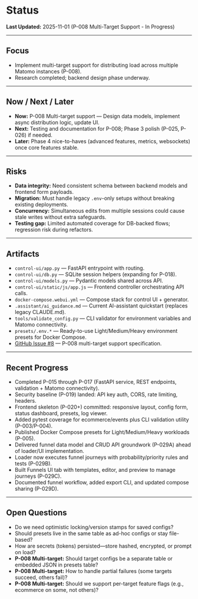 # Status

**Last Updated:** 2025-11-01 (P-008 Multi-Target Support - In Progress)

---

## Focus
- Implement multi-target support for distributing load across multiple Matomo instances (P-008).
- Research completed; backend design phase underway.

---

## Now / Next / Later
- **Now:** P-008 Multi-target support — Design data models, implement async distribution logic, update UI.
- **Next:** Testing and documentation for P-008; Phase 3 polish (P-025, P-026) if needed.
- **Later:** Phase 4 nice-to-haves (advanced features, metrics, websockets) once core features stable.

---

## Risks
- **Data integrity:** Need consistent schema between backend models and frontend form payloads.
- **Migration:** Must handle legacy `.env`-only setups without breaking existing deployments.
- **Concurrency:** Simultaneous edits from multiple sessions could cause stale writes without extra safeguards.
- **Testing gap:** Limited automated coverage for DB-backed flows; regression risk during refactors.

---

## Artifacts
- `control-ui/app.py` — FastAPI entrypoint with routing.
- `control-ui/db.py` — SQLite session helpers (expanding for P-018).
- `control-ui/models.py` — Pydantic models shared across API.
- `control-ui/static/js/app.js` — Frontend controller orchestrating API calls.
- `docker-compose.webui.yml` — Compose stack for control UI + generator.
- `.assistant/ai_guidance.md` — Current AI-assistant quickstart (replaces legacy CLAUDE.md).
- `tools/validate_config.py` — CLI validator for environment variables and Matomo connectivity.
- `presets/.env.*` — Ready-to-use Light/Medium/Heavy environment presets for Docker Compose.
- [GitHub Issue #8](https://github.com/Puttrix/Trafficinator/issues/8) — P-008 multi-target support specification.

---

## Recent Progress
- Completed P-015 through P-017 (FastAPI service, REST endpoints, validation + Matomo connectivity).
- Security baseline (P-019) landed: API key auth, CORS, rate limiting, headers.
- Frontend skeleton (P-020+) committed: responsive layout, config form, status dashboard, presets, log viewer.
- Added pytest coverage for ecommerce/events plus CLI validation utility (P-003/P-004).
- Published Docker Compose presets for Light/Medium/Heavy workloads (P-005).
- Delivered funnel data model and CRUD API groundwork (P-029A) ahead of loader/UI implementation.
- Loader now executes funnel journeys with probability/priority rules and tests (P-029B).
- Built Funnels UI tab with templates, editor, and preview to manage journeys (P-029C).
- Documented funnel workflow, added export CLI, and updated compose sharing (P-029D).

---

## Open Questions
- Do we need optimistic locking/version stamps for saved configs?
- Should presets live in the same table as ad-hoc configs or stay file-based?
- How are secrets (tokens) persisted—store hashed, encrypted, or prompt on load?
- **P-008 Multi-target:** Should target configs be a separate table or embedded JSON in presets table?
- **P-008 Multi-target:** How to handle partial failures (some targets succeed, others fail)?
- **P-008 Multi-target:** Should we support per-target feature flags (e.g., ecommerce on some, not others)?
